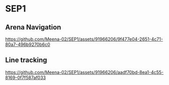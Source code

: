 # SEP1

## Arena Navigation


https://github.com/Meena-02/SEP1/assets/91966206/9f477e04-2651-4c71-80a7-496b9270b6c0



## Line tracking


https://github.com/Meena-02/SEP1/assets/91966206/aadf70bd-8ea1-4c55-8169-0f7f587af033

